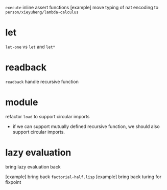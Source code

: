 `execute` inline assert functions
[example] move typing of nat encoding to `person/xieyuheng/lambda-calculus`

# let

`let-one` vs `let` and `let*`

# readback

`readback` handle recursive function

# module

refactor `load` to support circular imports

- if we can support mutually defined recursive function,
  we should also support circular imports.

# lazy evaluation

bring lazy evaluation back

[example] bring back `factorial-half.lisp`
[example] bring back turing for fixpoint
